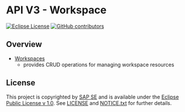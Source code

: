 # API V3 - Workspace

[![Eclipse License](http://img.shields.io/badge/license-Eclipse-brightgreen.svg)](LICENSE)
[![GitHub contributors](https://img.shields.io/github/contributors/dirigiblelabs/api-v3-workspace.svg)](https://github.com/dirigiblelabs/api-v3-workspace/graphs/contributors)

## Overview
* [Workspaces](http://www.dirigible.io/api/workspace_manager.html) 
  - provides CRUD operations for managing workspace resources
 
## License

This project is copyrighted by [SAP SE](http://www.sap.com/) and is available under the [Eclipse Public License v 1.0](https://www.eclipse.org/legal/epl-v10.html). See [LICENSE](LICENSE) and [NOTICE.txt](NOTICE.txt) for further details.
